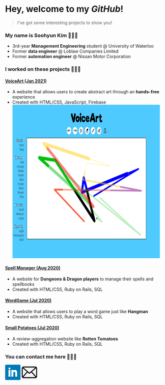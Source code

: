 # Hey, welcome to my *GitHub*!
> I've got some interesting projects to show you!

### My name is Soohyun Kim 👩🏻‍💻
- 3rd-year **Management Engineering** student @ University of Waterloo
- Former **data engineer** @ Loblaw Companies Limited
- Former **automation engineer** @ Nissan Motor Corporation

### I worked on these projects 🙋🏻‍♀️
#### <a href="https://devpost.com/software/voiceart">VoiceArt (Jan 2021)</a>
- A website that allows users to create abstract art through an **hands-free** experience
- Created with HTML/CSS, JavaScript, Firebase
    <img src="image/VoiceArt.png" width="800px" height="500px">
#### <a href="https://spellmanager-s449kim.herokuapp.com">Spell Manager (Aug 2020)</a>
- A website for **Dungeons & Dragon players** to manage their spells and spellbooks
- Created with HTML/CSS, Ruby on Rails, SQL
#### <a href="https://rails-wordgame-s449kim.herokuapp.com/">WordGame (Jul 2020)</a>
- A website that allows users to play a word game just like **Hangman**
- Created with HTML/CSS, Ruby on Rails, SQL
#### <a href="https://small-potatoes-s449kim.herokuapp.com">Small Potatoes (Jul 2020)</a>
- A review-aggregation website like **Rotten Tomatoes**
- Created with HTML/CSS, Ruby on Rails, SQL

### You can contact me here 🙆🏻‍♀️
<a href="https://linkedin.com/in/uw-soohyunkim"><img src="image/LinkedIn.png" width="50px" height="50px"></a>
<a href="mailto:s449kim@uwaterloo.ca"><img src="image/Email.jpg" width="50px" height="50px"></a>
